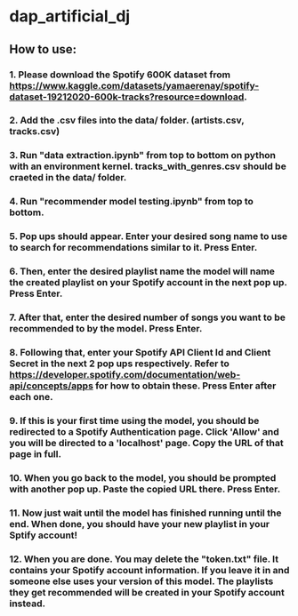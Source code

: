 # dap_artificial_dj

## How to use:
### 1. Please download the Spotify 600K dataset from https://www.kaggle.com/datasets/yamaerenay/spotify-dataset-19212020-600k-tracks?resource=download.

### 2. Add the .csv files into the data/ folder. (artists.csv, tracks.csv)

### 3. Run "data extraction.ipynb" from top to bottom on python with an environment kernel. tracks_with_genres.csv should be craeted in the data/ folder.

### 4. Run "recommender model testing.ipynb" from top to bottom.

### 5. Pop ups should appear. Enter your desired song name to use to search for recommendations similar to it. Press Enter.

### 6. Then, enter the desired playlist name the model will name the created playlist on your Spotify account in the next pop up. Press Enter.

### 7. After that, enter the desired number of songs you want to be recommended to by the model. Press Enter.

### 8. Following that, enter your Spotify API Client Id and Client Secret in the next 2 pop ups respectively. Refer to https://developer.spotify.com/documentation/web-api/concepts/apps for how to obtain these. Press Enter after each one.

### 9. If this is your first time using the model, you should be redirected to a Spotify Authentication page. Click 'Allow' and you will be directed to a 'localhost' page. Copy the URL of that page in full.

### 10. When you go back to the model, you should be prompted with another pop up. Paste the copied URL there. Press Enter.

### 11. Now just wait until the model has finished running until the end. When done, you should have your new playlist in your Sptify account!

### 12. When you are done. You may delete the "token.txt" file. It contains your Spotify account information. If you leave it in and someone else uses your version of this model. The playlists they get recommended will be created in your Spotify account instead.
